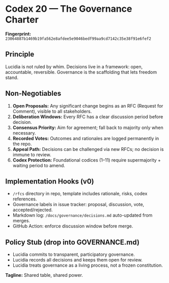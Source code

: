 # Codex 20 — The Governance Charter

**Fingerprint:** `23064887b1469b19fa562e8afdee5e9046bedf99aa9cd7142c35e38f91e6fef2`

## Principle
Lucidia is not ruled by whim. Decisions live in a framework: open, accountable, reversible. Governance is the scaffolding that lets freedom stand.

## Non-Negotiables
1. **Open Proposals:** Any significant change begins as an RFC (Request for Comment), visible to all stakeholders.
2. **Deliberation Windows:** Every RFC has a clear discussion period before decision.
3. **Consensus Priority:** Aim for agreement; fall back to majority only when necessary.
4. **Recorded Votes:** Outcomes and rationales are logged permanently in the repo.
5. **Appeal Path:** Decisions can be challenged via new RFCs; no decision is immune to review.
6. **Codex Protection:** Foundational codices (1–11) require supermajority + waiting period to amend.

## Implementation Hooks (v0)
- `/rfcs` directory in repo, template includes rationale, risks, codex references.
- Governance labels in issue tracker: proposal, discussion, vote, accepted/rejected.
- Markdown log: `/docs/governance/decisions.md` auto-updated from merges.
- GitHub Action: enforce discussion window before merge.

## Policy Stub (drop into GOVERNANCE.md)
- Lucidia commits to transparent, participatory governance.
- Lucidia records all decisions and keeps them open for review.
- Lucidia treats governance as a living process, not a frozen constitution.

**Tagline:** Shared table, shared power.
